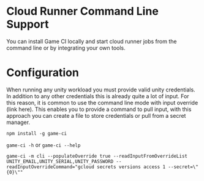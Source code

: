 # Cloud Runner Command Line Support

You can install Game CI locally and start cloud runner jobs from the command line or by integrating your own tools.

# Configuration

When running any unity workload you must provide valid unity credentials. In addition to any other credentials this is already quite a lot of input. For this reason, it is common to use the command line mode with input override (link here). This enables you to provide a command to pull input, with this approach you can create a file to store credentials or pull from a secret manager.

`npm install -g game-ci`

`game-ci -h` or `game-ci --help`

`game-ci -m cli --populateOverride true --readInputFromOverrideList UNITY_EMAIL,UNITY_SERIAL,UNITY_PASSWORD --readInputOverrideCommand="gcloud secrets versions access 1 --secret=\"{0}\""`
